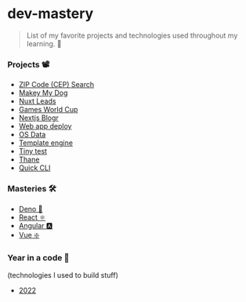 # dev-mastery
> List of my favorite projects and technologies used throughout my learning. 🌱

### Projects 📽️

- [ZIP Code (CEP) Search](https://github.com/barcellos-pedro/buscar_cep)
- [Makey My Dog](https://github.com/barcellos-pedro/make-my-dog)
- [Nuxt Leads](https://github.com/barcellos-pedro/projeto-vue-nuxt-leads)
- [Games World Cup](https://github.com/barcellos-pedro/copa-games)
- [Nextjs Blogr](https://github.com/barcellos-pedro/blogr-nextjs-prisma)
- [Web app deploy](https://github.com/barcellos-pedro/poc-express-handlebars)
- [OS Data](https://github.com/barcellos-pedro/nodejs-os-data)
- [Template engine](https://github.com/barcellos-pedro/nodejs-template-engine/)
- [Tiny test](https://github.com/barcellos-pedro/tiny-test)
- [Thane](https://github.com/barcellos-pedro/thane-js)
- [Quick CLI](https://github.com/barcellos-pedro/quick-cli)

### Masteries 🛠️

- [Deno 🦕](https://github.com/barcellos-pedro/deno-mastery)
- [React ⚛️](https://github.com/barcellos-pedro/react-mastery)
- [Angular 🅰️](https://github.com/barcellos-pedro/angular-mastery)
- [Vue ❇️](https://github.com/barcellos-pedro/vue-mastery)

### Year in a code 🌟
(technologies I used to build stuff) 

- [2022](https://github.com/barcellos-pedro/dev-mastery/blob/main/technologies/2022.md)

